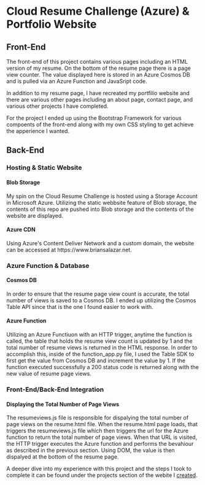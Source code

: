 <h1>Cloud Resume Challenge (Azure) & Portfolio Website</h1>
<h2>Front-End</h2>
<p>The front-end of this project contains various pages including an HTML version of my resume. On the bottom of the resume page there is a page view counter. The value displayed here is stored in an Azure Cosmos DB and is pulled via an Azure Function and JavaSript code.</p>
<p>In addition to my resume page, I have recreated my portfilio website and there are various other pages including an about page, contact page, and various other projects I have completed.</p>
<p>For the project I ended up using the Bootstrap Framework for various compoents of the front-end along with my own CSS styling to get achieve the apperience I wanted.</p>
<h2>Back-End</h2>
<h3>Hosting & Static Website</h3>
<h4>Blob Storage</h4>
<p>My spin on the Cloud Resume Challenge is hosted using a Storage Account in Microsoft Azure. Utilizing the static webbsite feature of Blob storage, the contents of this repo are pushed into Blob storage and the contents of the website are displayed.</p>
<h4>Azure CDN</h4>
<p>Using Azure's Content Deliver Network and a custom domain, the website can be accessed at https://www.briansalazar.net.</p>
<h3>Azure Function & Database</h3>
<h4>Cosmos DB</h4>
<p>In order to ensure that the resume page view count is accurate, the total number of views is saved to a Cosmos DB. I ended up utilizing the Cosmos Table API since that is the one I found easier to work with. </p>
<h4>Azure Function</h4>
<p>Utilizing an Azure Functiuon with an HTTP trigger, anytime the function is called, the table that holds the resume view count is updated by 1 and the total number of resume views is returned in the HTML response. 
  In order to accomplish this, inside of the function_app.py file, I used the Table SDK to first get the value from Cosmos DB and increment the value by 1. 
  If the function executed successfully a 200 status code is returned along with the new value of resume page views.</p>
<h3>Front-End/Back-End Integration</h3>
<h4>Displaying the Total Number of Page Views</h4>
<p>The resumeviews.js file is responsible for dispalying the total number of page views on the resume.html file. 
  When the resume.html page loads, that triggers the resumeviews.js file which then triggers the url for the Azure function to return the total number of page views. 
  When that URL is visited, the HTTP trigger executes the Azure function and performs the bevahiour as described in the previous section. 
  Using DOM, the value is then dispalyed at the bottom of the resume page.
</p>
<p>A deeper dive into my experience with this project and the steps I took to complete it can be found under the projects section of the webite I <a href="https://www.briansalazar.net/pages/personal_projects/CloudResumeChallenge.html">created</a>.</p>

